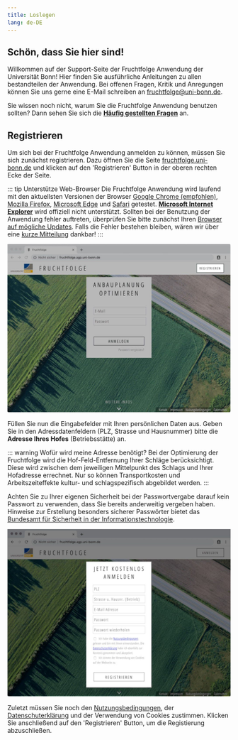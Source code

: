 ```yaml
---
title: Loslegen
lang: de-DE
---
```

## Schön, dass Sie hier sind!
Willkommen auf der Support-Seite der Fruchtfolge Anwendung der Universität Bonn! 
Hier finden Sie ausführliche Anleitungen zu allen bestandteilen der Anwendung.
Bei offenen Fragen, Kritik und Anregungen können Sie uns gerne eine E-Mail schreiben an [fruchtfolge@uni-bonn.de](mailto:fruchtfolge@uni-bonn.de).

Sie wissen noch nicht, warum Sie die Fruchtfolge Anwendung benutzen sollten? Dann sehen Sie sich die [**Häufig gestellten Fragen**](./faq/faq.html#warum-sollte-ich-die-fruchtfolge-anwendung-benutzen) an.

<!--
::: tip Schulungsvideos
Die hier aufgeführten Informationen können Sie auch bequem [als Video ansehen](./videos/videos.html#registrieren).
:::
-->

## Registrieren
Um sich bei der Fruchtfolge Anwendung anmelden zu können, müssen Sie sich zunächst registrieren. Dazu öffnen Sie die Seite [fruchtfolge.uni-bonn.de](https://fruchtfolge.agp.uni-bonn.de) und klicken auf den 'Registrieren' Button in der oberen rechten Ecke der Seite.

::: tip Unterstütze Web-Browser
Die Fruchtfolge Anwendung wird laufend mit den aktuellsten Versionen der Browser [Google Chrome (empfohlen)](https://www.google.com/intl/de_de/chrome/), [Mozilla Firefox](https://www.mozilla.org/de/firefox/new/), [Microsoft Edge](https://www.microsoft.com/de-de/windows/microsoft-edge) und [Safari](https://www.apple.com/de/safari/) getestet. [**Microsoft Internet Explorer**](https://www.techbook.de/apps/software/microsoft-warnt-vor-ie) wird offiziell nicht unterstützt. Sollten bei der Benutzung der Anwendung fehler auftreten, überprüfen Sie bitte zunächst Ihren [Browser auf mögliche Updates](https://praxistipps.chip.de/browser-aktualisieren-so-gehts_10027). Falls die Fehler bestehen bleiben, wären wir über eine [kurze Mitteilung](mailto:fruchtfolge@uni-bonn.de) dankbar!
:::

![Registrieren](./img/login.jpg)

Füllen Sie nun die Eingabefelder mit Ihren persönlichen Daten aus. 
Geben Sie in den Adressdatenfeldern (PLZ, Strasse und Hausnummer) bitte die **Adresse Ihres Hofes** (Betriebsstätte) an.

::: warning Wofür wird meine Adresse benötigt?
Bei der Optimierung der Fruchtfolge wird die Hof-Feld-Entfernung Ihrer Schläge berücksichtigt.
Diese wird zwischen dem jeweiligen Mittelpunkt des Schlags und Ihrer Hofadresse errechnet.
Nur so können Transportkosten und Arbeitszeiteffekte kultur- und schlagspezifisch abgebildet werden.
:::

Achten Sie zu Ihrer eigenen Sicherheit bei der Passwortvergabe darauf kein Passwort zu verwenden, dass Sie bereits anderweitig vergeben haben. Hinweise zur Erstellung besonders sicherer Passwörter bietet das [Bundesamt für Sicherheit in der Informationstechnologie](https://www.bsi-fuer-buerger.de/BSIFB/DE/Empfehlungen/Passwoerter/passwoerter_node.html).

![Formular](./img/form.jpg)

Zuletzt müssen Sie noch den [Nutzungsbedingungen](https://fruchtfolge.agp.uni-bonn.de/nutzungsbedingungen), der [Datenschuterklärung](https://fruchtfolge.agp.uni-bonn.de/datenschutz) und der Verwendung von Cookies zustimmen. Klicken Sie anschließend auf den 'Registrieren' Button, um die Registierung abzuschließen.
